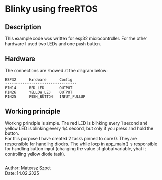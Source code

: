 # Blinky using freeRTOS
## Description
This example code was written for esp32 microcontroller. For the other hardware I used
two LEDs and one push button.

## Hardware
The connections are showed at the diagram below:
```
ESP32      Hardware      Config
---------------------------------
PIN14      RED_LED       OUTPUT
PIN26      YELLOW_LED    OUTPUT
PIN25      PUSH_BUTTON   INPUT_PULLUP
```

## Working principle
Working principle is simple. The red LED is blinking every 1 second and yellow LED is blinking every 
1/4 second, but only if you press and hold the button.\
For this purpose I have created 2 tasks pinned to core 0. They are responsible for handling diodes.
The while loop in app_main() is responsible for handling button input (changing the value of global variable, yhat is controlling yellow diode task).




##
Author: Mateusz Szpot \
Date: 14.02.2025

